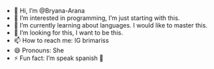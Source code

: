 - 👋 Hi, I’m @Bryana-Arana
- 👀 I’m interested in programming, I’m just starting with this.
- 🌱 I’m currently learning about languages. I would like to master this.
- 💞️ I’m looking for this, I want to be this.
- 📫 How to reach me: IG brimariss
- 😄 Pronouns: She
- ⚡ Fun fact: I’m speak spanish 🩷

<!---
Bryana-Arana/Bryana-Arana is a ✨ special ✨ repository because its `README.md` (this file) appears on your GitHub profile.
You can click the Preview link to take a look at your changes.
--->
